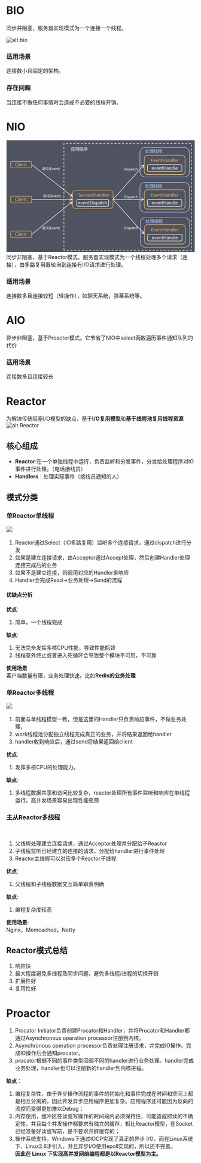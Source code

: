 # BIO
同步并阻塞，服务器实现模式为一个连接一个线程。  
 
![alt bio](https://community-header-1306990603.cos.ap-guangzhou.myqcloud.com/IO/bio.png)
### 适用场景
连接数小且固定的架构。
### 存在问题
当连接不做任何事情时会造成不必要的线程开销。  

# NIO
![alt ](/docs/IO/Snipaste_2022-01-02_15-10-16.jpg)
同步非阻塞，基于Reactor模式。服务器实现模式为一个线程处理多个请求（连接），由多路复用器轮询到连接有I/O请求进行处理。
### 适用场景
连接数多且连接较短（轻操作），如聊天系统，弹幕系统等。
# AIO
异步非阻塞，基于Proactor模式。它节省了NIO中select函数遍历事件通知队列的代价
### 适用场景
连接数多且连接较长

# Reactor
为解决传统阻塞I/O模型的缺点，基于**I/O复用模型**和**基于线程池复用线程资源**  
![alt Reactor]()
## 核心组成
* **Reactor**:在一个单独线程中运行，负责监听和分发事件，分发给处理程序对IO事件进行处理。（电话接线员）
* **Handlers**：处理实际事件（接线员通知的人）
## 模式分类
### 单Reactor单线程
![ ]()  
1. Reactor通过Select（IO多路复用）监听多个连接请求，通过dispatch进行分发  
2. 如果是建立连接请求，由Acceptor通过Accept处理，然后创建Handler处理连接完成后的业务
3. 如果不是建立连接，则调用对应的Handler来响应
4. Handler会完成Read->业务处理->Send的流程
#### 优缺点分析
**优点**:  
1. 简单，一个线程完成  
     
**缺点**:
1. 无法完全发挥多核CPU性能，导致性能瓶颈   
2. 线程意外终止或者进入死循环会导致整个模块不可用，不可靠  

**使用场景**  
客户端数量有限，业务处理快速。比如**Redis的业务处理**
### 单Reactor多线程
![ ]()  
1. 前面与单线程模型一致，但是这里的Handler只负责响应事件，不做业务处理，
2. work线程池分配独立线程完成真正的业务，并将结果返回给handler
3. handler收到响应后，通过send将结果返回给client  

**优点**:  
1. 发挥多核CPU的处理能力。
     
**缺点**:  
1. 多线程数据共享和访问比较复杂，reactor处理所有事件监听和响应在单线程运行，高并发场景容易出现性能瓶颈
 
### 主从Reactor多线程  
![]()
1. 父线程处理建立连接请求，通过Acceptor处理并分配给子Reactor  
2. 子线程监听已经建立的连接的请求，分配给handler进行事件处理  
3. Reactor主线程可以对应多个Reactor子线程.  
   
**优点**:  
1. 父线程和子线程数据交互简单职责明确  
     
**缺点**:
1. 编程复杂度较高  
   
**使用场景**:  
Nginx，Memcached，Netty
## Reactor模式总结  
1. 响应快
2. 最大程度避免多线程及同步问题，避免多线程/进程的切换开销
3. 扩展性好
4. 复用性好
# Proactor

1. Procator Initiator负责创建Procator和Handler，并将Procator和Handler都通过Asynchronous operation processor注册到内核。
2. Asynchronous operation processor负责处理注册请求，并完成IO操作。完成IO操作后会通知procator。
3. procator根据不同的事件类型回调不同的handler进行业务处理。handler完成业务处理，handler也可以注册新的handler到内核进程。  
   
**缺点**：

1. 编程复杂性，由于异步操作流程的事件的初始化和事件完成在时间和空间上都是相互分离的，因此开发异步应用程序更加复杂。应用程序还可能因为反向的流控而变得更加难以Debug；
2. 内存使用，缓冲区在读或写操作的时间段内必须保持住，可能造成持续的不确定性，并且每个并发操作都要求有独立的缓存，相比Reactor模型，在Socket已经准备好读或写前，是不要求开辟缓存的；
3. 操作系统支持，Windows下通过IOCP实现了真正的异步 I/O，而在Linux系统下，Linux2.6才引入，并且异步I/O使用epoll实现的，所以还不完善。  
**因此在 Linux 下实现高并发网络编程都是以Reactor模型为主。**
